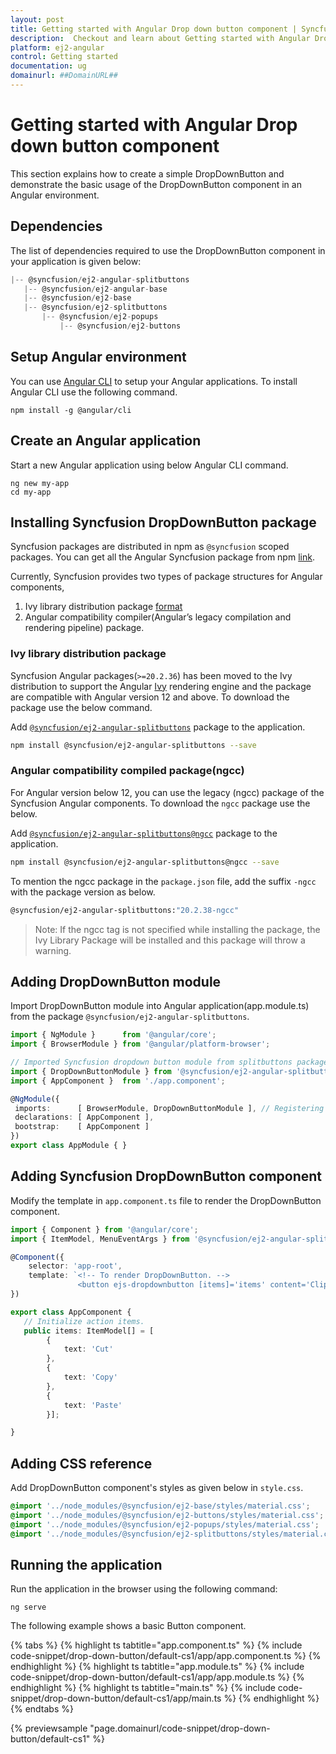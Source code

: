 ```yaml
---
layout: post
title: Getting started with Angular Drop down button component | Syncfusion
description:  Checkout and learn about Getting started with Angular Drop down button component of Syncfusion Essential JS 2 and more details.
platform: ej2-angular
control: Getting started 
documentation: ug
domainurl: ##DomainURL##
---
```


# Getting started with Angular Drop down button component

This section explains how to create a simple DropDownButton and demonstrate the basic usage of the DropDownButton component in an Angular environment.

## Dependencies

The list of dependencies required to use the DropDownButton component in your application is given below:

 ```typescript
|-- @syncfusion/ej2-angular-splitbuttons
    |-- @syncfusion/ej2-angular-base
    |-- @syncfusion/ej2-base
    |-- @syncfusion/ej2-splitbuttons
        |-- @syncfusion/ej2-popups
            |-- @syncfusion/ej2-buttons
```

## Setup Angular environment

You can use [Angular CLI](https://github.com/angular/angular-cli) to setup your Angular applications. To install Angular CLI use the following command.

```
npm install -g @angular/cli
```

## Create an Angular application

Start a new Angular application using below Angular CLI command.

```
ng new my-app
cd my-app
```

## Installing Syncfusion DropDownButton package

Syncfusion packages are distributed in npm as `@syncfusion` scoped packages. You can get all the Angular Syncfusion package from npm [link]( https://www.npmjs.com/search?q=%40syncfusion%2Fej2-angular- ).

Currently, Syncfusion provides two types of package structures for Angular components,
1. Ivy library distribution package [format](https://angular.io/guide/angular-package-format#angular-package-format)
2. Angular compatibility compiler(Angular’s legacy compilation and rendering pipeline) package.

### Ivy library distribution package

Syncfusion Angular packages(`>=20.2.36`) has been moved to the Ivy distribution to support the Angular [Ivy](https://docs.angular.lat/guide/ivy) rendering engine and the package are compatible with Angular version 12 and above. To download the package use the below command.

Add [`@syncfusion/ej2-angular-splitbuttons`](https://www.npmjs.com/package/@syncfusion/ej2-angular-splitbuttons/v/20.2.38) package to the application.

```bash
npm install @syncfusion/ej2-angular-splitbuttons --save
```

### Angular compatibility compiled package(ngcc)

For Angular version below 12, you can use the legacy (ngcc) package of the Syncfusion Angular components. To download the `ngcc` package use the below.

Add [`@syncfusion/ej2-angular-splitbuttons@ngcc`](https://www.npmjs.com/package/@syncfusion/ej2-angular-splitbuttons/v/20.2.38-ngcc) package to the application.

```bash
npm install @syncfusion/ej2-angular-splitbuttons@ngcc --save
```

To mention the ngcc package in the `package.json` file, add the suffix `-ngcc` with the package version as below.

```bash
@syncfusion/ej2-angular-splitbuttons:"20.2.38-ngcc"
```

>Note: If the ngcc tag is not specified while installing the package, the Ivy Library Package will be installed and this package will throw a warning.

## Adding DropDownButton module

Import DropDownButton module into Angular application(app.module.ts) from the package
`@syncfusion/ej2-angular-splitbuttons`.

 ```typescript
import { NgModule }      from '@angular/core';
import { BrowserModule } from '@angular/platform-browser';

// Imported Syncfusion dropdown button module from splitbuttons package.
import { DropDownButtonModule } from '@syncfusion/ej2-angular-splitbuttons';
import { AppComponent }  from './app.component';

@NgModule({
  imports:      [ BrowserModule, DropDownButtonModule ], // Registering EJ2 Dropdownbutton Module.
  declarations: [ AppComponent ],
  bootstrap:    [ AppComponent ]
})
export class AppModule { }
```

## Adding Syncfusion DropDownButton component

Modify the template in `app.component.ts` file to render the DropDownButton component.

```typescript
import { Component } from '@angular/core';
import { ItemModel, MenuEventArgs } from '@syncfusion/ej2-angular-splitbuttons';

@Component({
    selector: 'app-root',
    template: `<!-- To render DropDownButton. -->
               <button ejs-dropdownbutton [items]='items' content='Clipboard'></button>`
})

export class AppComponent {
   // Initialize action items.
   public items: ItemModel[] = [
        {
            text: 'Cut'
        },
        {
            text: 'Copy'
        },
        {
            text: 'Paste'
        }];

}
```

## Adding CSS reference

Add DropDownButton component's styles as given below in `style.css`.

```css
@import '../node_modules/@syncfusion/ej2-base/styles/material.css';
@import '../node_modules/@syncfusion/ej2-buttons/styles/material.css';
@import '../node_modules/@syncfusion/ej2-popups/styles/material.css';
@import '../node_modules/@syncfusion/ej2-splitbuttons/styles/material.css';
```

## Running the application

Run the application in the browser using the following command:

```
ng serve
```

The following example shows a basic Button component.

{% tabs %}
{% highlight ts tabtitle="app.component.ts" %}
{% include code-snippet/drop-down-button/default-cs1/app/app.component.ts %}
{% endhighlight %}
{% highlight ts tabtitle="app.module.ts" %}
{% include code-snippet/drop-down-button/default-cs1/app/app.module.ts %}
{% endhighlight %}
{% highlight ts tabtitle="main.ts" %}
{% include code-snippet/drop-down-button/default-cs1/app/main.ts %}
{% endhighlight %}
{% endtabs %}
  
{% previewsample "page.domainurl/code-snippet/drop-down-button/default-cs1" %}
